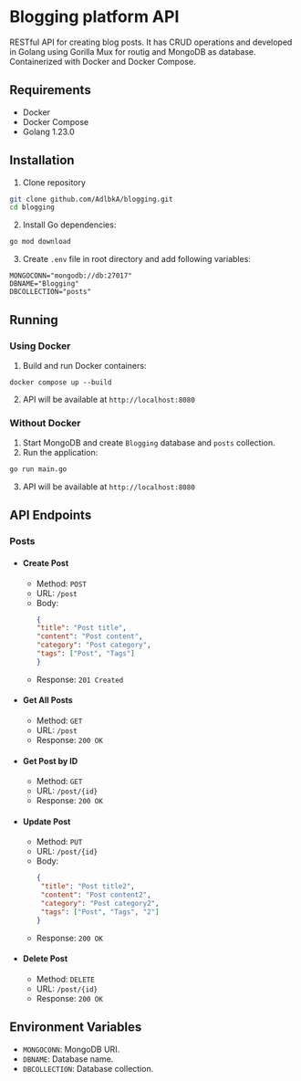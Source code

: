 # Blogging platform API

RESTful API for creating blog posts. It has CRUD operations and developed in Golang using Gorilla Mux for routig and MongoDB as database. Containerized with Docker and Docker Compose.

## Requirements
- Docker
- Docker Compose
- Golang 1.23.0

## Installation 
1. Clone repository
```sh
git clone github.com/AdlbkA/blogging.git
cd blogging
```
2. Install Go dependencies:
```sh
go mod download
```
3. Create ```.env``` file in root directory and add following variables:
```env
MONGOCONN="mongodb://db:27017"
DBNAME="Blogging"
DBCOLLECTION="posts"
```

## Running
### Using Docker
1. Build and run Docker containers: 
```shell
docker compose up --build
```
2. API will be available at ```http://localhost:8080```

### Without Docker
1. Start MongoDB and create ```Blogging``` database and ```posts``` collection.
2. Run the application:
```sh
go run main.go
```
3. API will be available at ```http://localhost:8080```

## API Endpoints
### Posts
- #### Create Post
  - Method: ```POST```
  - URL: ```/post```
  - Body:
    ```json
    {
    "title": "Post title",
    "content": "Post content",
    "category": "Post category",
    "tags": ["Post", "Tags"]
    }
    ```
  - Response: ```201 Created```
- #### Get All Posts
    - Method: ```GET```
    - URL: ```/post```
    - Response: ```200 OK```
- #### Get Post by ID
    - Method: ```GET```
    - URL: ```/post/{id}```
    - Response: ```200 OK```
- #### Update Post
    - Method: ```PUT```
    - URL: ```/post/{id}```
    - Body:
      ```json
      {
       "title": "Post title2",
       "content": "Post content2",
       "category": "Post category2",
       "tags": ["Post", "Tags", "2"]
      }
      ```
    - Response: ```200 OK```
- #### Delete Post
    - Method: ```DELETE```
    - URL: ```/post/{id}```
    - Response: ```200 OK```
## Environment Variables
- ```MONGOCONN```: MongoDB URI.
- ```DBNAME```: Database name.
- ```DBCOLLECTION```: Database collection.